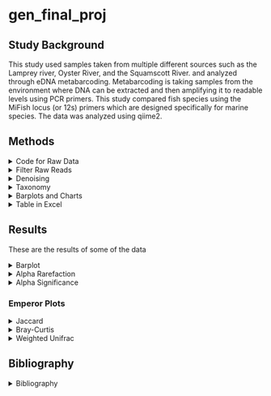 # gen_final_proj

## Study Background

   This study used samples taken from multiple different sources such as the Lamprey river, Oyster River, and the Squamscott River. and analyzed through eDNA metabarcoding.
   Metabarcoding is taking samples from the environment where DNA can be extracted and then amplifying it to readable levels using PCR primers.
   This study compared fish species using the MiFish locus (or 12s) primers which are designed specifically for marine species.
   The data was analyzed using qiime2.

## Methods

<details>
<summary>Code for Raw Data</summary>

mkdir final-proj

cp -R /tmp/gen711_project_data/eDNA-fqs/mifish/fastqs/ /home/users/maf1092/final-proj

cp /tmp/gen711_project_data/eDNA-fqs/mifish/GreatBay-Metadata.tsv /home/users/maf1092/final-proj

cp /tmp/gen711_project_data/eDNA-fqs/mifish/Wells-Metadata.tsv /home/users/maf1092/final-proj

cp /tmp/new_meta.tsv /home/users/maf1092/final-proj

cd final-proj/

mkdir ref-database

cp /tmp/gen711_project_data/eDNA-fqs/mifish/ref-database/mitofish-classifier.qza /home/users/maf1092/final-proj/ref-database/2mitofish-classifier.qza
</details>

<details>
<summary>Filter Raw Reads</summary>

mkir trimmed_fastqs
   
qiime tools import \
   --type "SampleData[PairedEndSequencesWithQuality]"  \
   --input-format CasavaOneEightSingleLanePerSampleDirFmt \
   --input-path /home/users/maf1092/final-proj/fastqs/GreatBay \
   --output-path /home/users/maf1092/final-proj/trimmed_fastqs/trimmed_GreatBay

qiime tools import \
   --type "SampleData[PairedEndSequencesWithQuality]"  \
   --input-format CasavaOneEightSingleLanePerSampleDirFmt \
   --input-path /home/users/maf1092/final-proj/fastqs/Wells \
   --output-path /home/users/maf1092/final-proj/trimmed_fastqs/trimmed_Wells

qiime cutadapt trim-paired \
    --i-demultiplexed-sequences /home/users/maf1092/final-proj/trimmed_fastqs/trimmed_GreatBay.qza \
    --p-cores 4 \
    --p-front-f GTCGGTAAAACTCGTGCCAGC \
    --p-front-r CATAGTGGGGTATCTAATCCCAGTTTG \
    --p-discard-untrimmed \
    --p-match-adapter-wildcards \
    --verbose \
    --o-trimmed-sequences /home/users/maf1092/final-proj/trimmed_fastqs/clean-trimmed_GreatBay.qza

qiime cutadapt trim-paired \
    --i-demultiplexed-sequences /home/users/maf1092/final-proj/trimmed_fastqs/trimmed_Wells.qza \
    --p-cores 4 \
    --p-front-f GTCGGTAAAACTCGTGCCAGC \
    --p-front-r CATAGTGGGGTATCTAATCCCAGTTTG \
    --p-discard-untrimmed \
    --p-match-adapter-wildcards \
    --verbose \
    --o-trimmed-sequences /home/users/maf1092/final-proj/trimmed_fastqs/clean-trimmed_Wells.qza

qiime demux summarize \
    --i-data /home/users/maf1092/final-proj/trimmed_fastqs/clean-trimmed_GreatBay.qza \
    --o-visualization  /home/users/maf1092/final-proj/trimmed_fastqs/demux-summ_GreatBay.qzv 

qiime demux summarize \
    --i-data /home/users/maf1092/final-proj/trimmed_fastqs/clean-trimmed_Wells.qza \
    --o-visualization  /home/users/maf1092/final-proj/trimmed_fastqs/demux-summ_Wells.qzv
</details>

<details>
<summary>Denoising</summary>

mkdir denoising

qiime dada2 denoise-paired \
    --i-demultiplexed-seqs /home/users/maf1092/final-proj/trimmed_fastqs/clean-trimmed_GreatBay.qza  \
    --p-trunc-len-f  120 \
    --p-trunc-len-r 115 \
    --p-trim-left-f 0 \
    --p-trim-left-r 0 \
    --p-n-threads 4 \
    --o-denoising-stats /home/users/maf1092/final-proj/denoising/denoising_GreatBay.qza \
    --o-table /home/users/maf1092/final-proj/denoising/feature_table_GreatBay.qza \
    --o-representative-sequences /home/users/maf1092/final-proj/denoising/rep-seqs_GreatBay.qza


qiime dada2 denoise-paired \
    --i-demultiplexed-seqs /home/users/maf1092/final-proj/trimmed_fastqs/clean-trimmed_Wells.qza  \
    --p-trunc-len-f  120 \
    --p-trunc-len-r 115 \
    --p-trim-left-f 0 \
    --p-trim-left-r 0 \
    --p-n-threads 4 \
    --o-denoising-stats /home/users/maf1092/final-proj/denoising/denoising_Wells.qza \
    --o-table /home/users/maf1092/final-proj/denoising/feature_table_Wells.qza \
    --o-representative-sequences /home/users/maf1092/final-proj/denoising/rep-seqs_Wells.qza

qiime metadata tabulate \
    --m-input-file /home/users/maf1092/final-proj/denoising/denoising_GreatBay.qza \
    --o-visualization /home/users/maf1092/final-proj/denoising/denoising_GreatBay.qzv

qiime metadata tabulate \
    --m-input-file /home/users/maf1092/final-proj/denoising/denoising_Wells.qza \
    --o-visualization /home/users/maf1092/final-proj/denoising/denoising_Wells.qzv

qiime feature-table tabulate-seqs \
        --i-data /home/users/maf1092/final-proj/denoising/rep-seqs_GreatBay.qza \
        --o-visualization /home/users/maf1092/final-proj/denoising/rep-seqs_GreatBay.qzv

qiime feature-table tabulate-seqs \
        --i-data /home/users/maf1092/final-proj/denoising/rep-seqs_Wells.qza \
        --o-visualization /home/users/maf1092/final-proj/denoising/rep-seqs_Wells.qzv
</details>

<details>
<summary>Taxonomy</summary>

cd /home/users/maf1092/final-proj/

mkdir taxonomy merged-data

qiime feature-table merge-seqs \
   --i-data /home/users/maf1092/final-proj/denoising/rep-seqs_GreatBay.qza \
   --i-data /home/users/maf1092/final-proj/denoising/rep-seqs_Wells.qza \
   --o-merged-data /home/users/maf1092/final-proj/merged-data/BOTH_rep-seqs.qza

qiime feature-table merge \
  --i-tables /home/users/maf1092/final-proj/denoising/feature_table_GreatBay.qza \
  --i-tables /home/users/maf1092/final-proj/denoising/feature_table_Wells.qza \
  --o-merged-table /home/users/maf1092/final-proj/merged-data/combined_feature_table.qza

qiime feature-classifier classify-sklearn \
  --i-classifier  /home/users/maf1092/final-proj/ref-database/2mitofish-classifier.qza \
  --i-reads /home/users/maf1092/final-proj/merged-data/BOTH_rep-seqs.qza \
  --o-classification /home/users/maf1092/final-proj/taxonomy/classify-sklearn-taxonomy
</details>

<details>
<summary>Barplots and Charts</summary>

mkdir new-barplot new-phylo-tree

qiime taxa barplot \
     --i-table /home/users/maf1092/final-proj/merged-data/combined_feature_table.qza \
     --i-taxonomy /home/users/maf1092/final-proj/taxonomy/classify-sklearn-taxonomy.qza \
     --o-visualization /home/users/maf1092/final-proj/new-barplot/BOTH-barplot.qzv

qiime feature-table filter-samples \
  --i-table /home/users/maf1092/final-proj/merged-data/combined_feature_table.qza \
  --m-metadata-file /home/users/maf1092/final-proj/new_meta.tsv \
  --o-filtered-table /home/users/maf1092/final-proj/merged-data/combined_filter_feature_table.qza

qiime phylogeny align-to-tree-mafft-fasttree \
  --i-sequences /home/users/maf1092/final-proj/merged-data/BOTH_rep-seqs.qza \
  --o-alignment /home/users/maf1092/final-proj/new-phylo-tree/alignments \
  --o-masked-alignment /home/users/maf1092/final-proj/new-phylo-tree/masked-alignment \
  --o-tree /home/users/maf1092/final-proj/new-phylo-tree/unrooted-tree \
  --o-rooted-tree /home/users/maf1092/final-proj/new-phylo-tree/rooted-tree \
  --p-n-threads 4

qiime diversity core-metrics-phylogenetic \
  --i-phylogeny /home/users/maf1092/final-proj/new-phylo-tree/rooted-tree.qza \
  --i-table /home/users/maf1092/final-proj/merged-data/combined_filter_feature_table.qza \
  --p-sampling-depth 500 \
  --m-metadata-file /home/users/maf1092/final-proj/new_meta.tsv  \
  --p-n-jobs-or-threads 4 \
  --output-dir core-metrics

qiime diversity alpha-phylogenetic \
  --i-table /home/users/maf1092/final-proj/merged-data/combined_filter_feature_table.qza \
  --i-phylogeny /home/users/maf1092/final-proj/new-phylo-tree/rooted-tree.qza \
  --p-metric faith_pd \
  --o-alpha-diversity /home/users/maf1092/final-proj/new-phylo-tree/core-metrics/faith_pd

qiime diversity alpha-rarefaction \
    --i-table /home/users/maf1092/final-proj/merged-data/combined_filter_feature_table.qza \
    --i-phylogeny /home/users/maf1092/final-proj/new-phylo-tree/rooted-tree.qza \
    --p-max-depth 150000 \
    --m-metadata-file /home/users/maf1092/final-proj/new_meta.tsv  \
    --p-min-depth 100 \
    --p-steps 15 \
    --o-visualization /home/users/maf1092/final-proj/new-phylo-tree/core-metrics/alpha-rarefaction

qiime diversity alpha-group-significance \
    --i-alpha-diversity /home/users/maf1092/final-proj/new-phylo-tree/core-metrics/faith_pd.qza \
    --m-metadata-file /home/users/maf1092/final-proj/new_meta.tsv  \
    --o-visualization /home/users/maf1092/final-proj/new-phylo-tree/core-metrics/alpha-group-significance
</details>

<details>
<summary>Table in Excel</summary>

mkdir tables

qiime tools export \
  --input-path /home/users/maf1092/final-proj/taxonomy/classify-sklearn-taxonomy.qza \
  --output-path /home/users/maf1092/final-proj/tables/

qiime tools export \
  --input-path /home/users/maf1092/final-proj/merged-data/combined_filter_feature_table.qza \
  --output-path /home/users/maf1092/final-proj/tables/

biom add-metadata \
  --input-fp /home/users/maf1092/final-proj/tables/feature-table.biom \
  -o /home/users/maf1092/final-proj/tables/table-with-taxonomy.biom \
  --observation-metadata-fp /home/users/maf1092/final-proj/tables/taxonomy.tsv \
  --observation-header "taxonomy" \
  --sc-separated taxonomy

biom convert \
-i /home/users/maf1092/final-proj/tables/table-with-taxonomy.biom \
-o /home/users/maf1092/final-proj/tables/otu-table.tsv \
--to-tsv --header-key taxonomy
</details>

## Results

These are the results of some of the data

<details>
<summary>Barplot</summary>
This shows the abundance of DNA per sample of each species that was identified.
<img src="https://github.com/meredithgenet1cs/gen_final_proj/blob/main/barplot-full.png">
</details>

<details>
<summary>Alpha Rarefaction</summary>
This shows the if the sequencing depth of the samples is deep enough for the analysis we used. This was made using the Shannon diversity index.
<img src="https://github.com/meredithgenet1cs/gen_final_proj/blob/main/alpha-rarefaction.png">
</details>

<details>
<summary>Alpha Significance</summary>
This shows the differences between the Great Bay and Wells data sets.
<img src="https://github.com/meredithgenet1cs/gen_final_proj/blob/main/alpha-significance.png">
</details>

### Emperor Plots

<details>
<summary>Jaccard</summary>
Shows the difference between data based on the presence or absence of data. Three different angles are shown emphasizing the different axes.
<img src="https://github.com/meredithgenet1cs/gen_final_proj/blob/main/jaccard-emperor.png">
<img src="https://github.com/meredithgenet1cs/gen_final_proj/blob/main/jaccard-emperor-2.png">
<img src="https://github.com/meredithgenet1cs/gen_final_proj/blob/main/jaccard-emperor-3.png">
</details>

<details>
<summary>Bray-Curtis</summary>
Shows the difference between data based on the abundance of species. Three different angles are shown emphasizing the different axes.
<img src="https://github.com/meredithgenet1cs/gen_final_proj/blob/main/Bray-curtis1.png">
<img src="https://github.com/meredithgenet1cs/gen_final_proj/blob/main/Bray-curtis2.png">
<img src="https://github.com/meredithgenet1cs/gen_final_proj/blob/main/Bray-curtis3.png">
</details>

<details>
<summary>Weighted Unifrac</summary>
Shows the difference between data based on the abundance and phylogeny. Three different angles are shown emphasizing the different axes.
<img src="https://github.com/meredithgenet1cs/gen_final_proj/blob/main/weighted-unifrac-1.png">
<img src="https://github.com/meredithgenet1cs/gen_final_proj/blob/main/weighted-unifrac-2.png">
<img src="https://github.com/meredithgenet1cs/gen_final_proj/blob/main/weighted-unifrac-3.png">
</details>

## Bibliography

<details>
<summary>Bibliography</summary>
   
Bliek Tijs, Frans van der Kloet and Marc Galland (eds): "RNA-seq lesson."  Version 2020.04. https://github.com/ScienceParkStudyGroup/rnaseq-lessonhttps://scienceparkstudygroup.github.io/microbiome-lesson/06-beta-diversity/index.html
   
Bolyen E, Rideout JR, Dillon MR, Bokulich NA, Abnet CC, Al-Ghalith GA, Alexander H, Alm EJ, Arumugam M, Asnicar F, Bai Y, Bisanz JE, Bittinger K, Brejnrod A, Brislawn CJ, Brown CT, Callahan BJ, Caraballo-Rodríguez AM, Chase J, Cope EK, Da Silva R, Diener C, Dorrestein PC, Douglas GM, Durall DM, Duvallet C, Edwardson CF, Ernst M, Estaki M, Fouquier J, Gauglitz JM, Gibbons SM, Gibson DL, Gonzalez A, Gorlick K, Guo J, Hillmann B, Holmes S, Holste H, Huttenhower C, Huttley GA, Janssen S, Jarmusch AK, Jiang L, Kaehler BD, Kang KB, Keefe CR, Keim P, Kelley ST, Knights D, Koester I, Kosciolek T, Kreps J, Langille MGI, Lee J, Ley R, Liu YX, Loftfield E, Lozupone C, Maher M, Marotz C, Martin BD, McDonald D, McIver LJ, Melnik AV, Metcalf JL, Morgan SC, Morton JT, Naimey AT, Navas-Molina JA, Nothias LF, Orchanian SB, Pearson T, Peoples SL, Petras D, Preuss ML, Pruesse E, Rasmussen LB, Rivers A, Robeson MS, Rosenthal P, Segata N, Shaffer M, Shiffer A, Sinha R, Song SJ, Spear JR, Swafford AD, Thompson LR, Torres PJ, Trinh P, Tripathi A, Turnbaugh PJ, Ul-Hasan S, van der Hooft JJJ, Vargas F, Vázquez-Baeza Y, Vogtmann E, von Hippel M, Walters W, Wan Y, Wang M, Warren J, Weber KC, Williamson CHD, Willis AD, Xu ZZ, Zaneveld JR, Zhang Y, Zhu Q, Knight R, and Caporaso JG. 2019. Reproducible, interactive, scalable and extensible microbiome data science using QIIME 2. Nature Biotechnology 37: 852–857. https://doi.org/10.1038/s41587-019-0209-9

Faith, D. P. Phylogenetic diversity https://danielpfaith.wordpress.com/phylogenetic-diversity/ 

Froese, R. and D. Pauly. Editors. 2024.FishBase. World Wide Web electronic publication.
www.fishbase.org, ( 02/2024 )
https://www.fishbase.de/summary/Pholis-crassispina

Miller, J.
https://github.com/jthmiller/eDNA-metabarcoding-intro/blob/Gen711-811/metadata.md

Miya, M., Sato, Y., Fukunaga, T., Sado, T., Poulsen, J. Y., Sato, K., Minamoto, T., Yamamoto, S., Yamanaka, H., Araki, H., Kondoh, M., & Iwasaki, W. (2015, July 1). MiFish, a set of universal PCR primers for metabarcoding environmental DNA from fishes: Detection of more than 230 subtropical Marine Species | Royal Society Open Science. Royal Society Open Science. https://royalsocietypublishing.org/doi/10.1098/rsos.150088

Xiong, F., Shu, L., Gan, X., Zeng, H., He, S., & Peng, Z. (2022). Methodology for fish biodiversity monitoring with environmental DNA metabarcoding: The primers, databases and bioinformatic pipelines. Water Biology and Security, 1(1), 100007. https://doi.org/10.1016/j.watbs.2022.100007   

</details>
